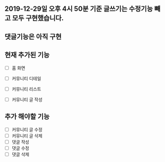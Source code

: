 ## 2019-12-29일 오후 4시 50분 기준 글쓰기는 수정기능 빼고 모두 구현했습니다.
## 댓글기능은 아직 구현 



## 현재 추가된 기능

- [ ] 홈 화면
- [ ] 커뮤니티 디테일
- [ ] 커뮤니티 리스트
- [ ] 커뮤니티 글 작성


## 추가 해야할 기능
- [ ] 커뮤니티 글 수정
- [ ] 커뮤니티 글 삭제
- [ ] 댓글 작성
- [ ] 댓글 수정
- [ ] 댓글 삭제
